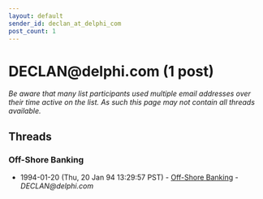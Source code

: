 ```yaml
---
layout: default
sender_id: declan_at_delphi_com
post_count: 1
---
```


# DECLAN<span>@</span>delphi.com (1 post)

_Be aware that many list participants used multiple email addresses over their time active on the list. As such this page may not contain all threads available._

## Threads

### Off-Shore Banking
+ 1994-01-20 (Thu, 20 Jan 94 13:29:57 PST) - [Off-Shore Banking](/archive/1994/01/27da66197f2951de24507bc503fc293ef3009f1b422a0a14ef82ccf064136d30) - _DECLAN@delphi.com_

